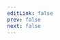 ```yaml
---
editLink: false
prev: false
next: false
---
```


<script setup>
import { ref, onMounted } from "vue";
import { useData } from 'vitepress'
import repositories from '../../../meta/repositories.yaml'

import ModuleItem from '../../components/repository/ModuleItem.vue'
import RepoHeader from '../../components/repository/RepoHeader.vue'

const { params } = useData()

const name = params.value.name
const repository = repositories.find((repo) => repo.id === name)

const data = ref(null);

onMounted(async () => {
  const response = await fetch(
    `${repository.url}json/modules.json`
  );
  data.value = await response.json();
});

const openUrl = (url) => {
  window.open(url);
};
</script>

<div v-if="data">
    <RepoHeader :repo="data" :internalRepo="repository" />
    <div :class="$style.items" v-for="module in data.modules">
        <div :class="$style.item">
            <ModuleItem :module="module" :params="$params" />
        </div>
    </div>
</div>


<style scoped>
a {
    color: inherit !important;
    text-decoration: none !important;
}
</style>

<style module>
.item {
    padding: 8px;
    width: 100%;
}

.items {
    display: flex;
    flex-wrap: wrap;
    margin: -8px;
}
</style>
